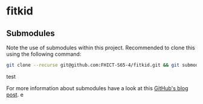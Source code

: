 # fitkid

## Submodules

Note the use of submodules within this project. Recommended to clone this using the following command:

```zsh
git clone --recurse git@github.com:FHICT-S65-4/fitkid.git && git submodule foreach --recursive git checkout main
```

test

For more information about submodules have a look at this [GitHub's blog post](https://www.example.com).
e
